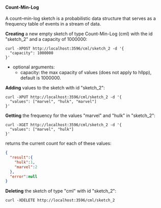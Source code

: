 #### Count-Min-Log

A count–min-log sketch is a probabilistic data structure that serves as a frequency table of events in a stream of data.

**Creating** a new empty sketch of type Count-Min-Log (cml) with the id "sketch_2" and a capacity of 1000000:
```{r, engine='bash', count_lines}
curl -XPOST http://localhost:3596/cml/sketch_2 -d '{
  "capacity": 1000000
}'
```

* optional arguments:
	* capacity: the max capacity of values (does not apply to hllpp), default is 1000000.


**Adding** values to the sketch with id "sketch_2":
```{r, engine='bash', count_lines}
curl -XPUT http://localhost:3596/cml/sketch_2 -d '{
  "values": ["marvel", "hulk", "marvel"]
}'
```

**Getting** the frequency for the values "marvel" and "hulk" in "sketch_2":
```{r, engine='bash', count_lines}
curl -XGET http://localhost:3596/cml/sketch_2 -d '{
  "values": ["marvel", "hulk"]
}'
```
returns the current count for each of these values:
```json
{
  "result":{
    "hulk":1,
    "marvel":2
  },
  "error":null
}
```

**Deleting** the sketch of type "cml" with id "sketch_2":
```{r, engine='bash', count_lines}
curl -XDELETE http://localhost:3596/cml/sketch_2
```
